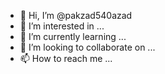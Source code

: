 - 👋 Hi, I’m @pakzad540azad
- 👀 I’m interested in ...
- 🌱 I’m currently learning ...
- 💞️ I’m looking to collaborate on ...
- 📫 How to reach me ...

<!---
pakzad540azad/pakzad540azad is a ✨ special ✨ repository because its `README.md` (this file) appears on your GitHub profile.
You can click the Preview link to take a look at your changes.
--->
